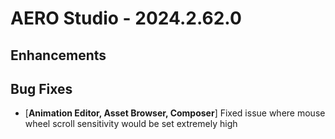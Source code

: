 # AERO Studio - 2024.2.62.0

## Enhancements

## Bug Fixes

- [**Animation Editor, Asset Browser, Composer**] Fixed issue where mouse wheel scroll sensitivity would be set extremely high
